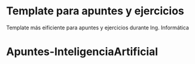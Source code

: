 # Template para apuntes y ejercicios

Template más eificiente para apuntes y ejercicios durante Ing. Informática
# Apuntes-InteligenciaArtificial
